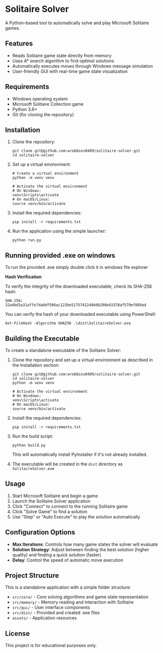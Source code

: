 # Solitaire Solver

A Python-based tool to automatically solve and play Microsoft Solitaire games.

## Features

- Reads Solitaire game state directly from memory
- Uses A* search algorithm to find optimal solutions
- Automatically executes moves through Windows message simulation
- User-friendly GUI with real-time game state visualization

## Requirements

- Windows operating system
- Microsoft Solitaire Collection game
- Python 3.6+
- Git (for cloning the repository)

## Installation

1. Clone the repository:

   ```
   git clone git@github.com:wrobbins0409/solitaire-solver.git
   cd solitaire-solver
   ```
2. Set up a virtual environment:

   ```
   # Create a virtual environment
   python -m venv venv

   # Activate the virtual environment
   # On Windows:
   venv\Scripts\activate
   # On macOS/Linux:
   source venv/bin/activate
   ```
3. Install the required dependencies:

   ```
   pip install -r requirements.txt
   ```
4. Run the application using the simple launcher:

   ```
   python run.py
   ```

## Running provided .exe on windows

To run the provided .exe simply double click it in windows file explorer

**Hash Verification**

To verify the integrity of the downloaded executable, check its SHA-256 hash:

```
SHA-256: 32a4bd3a31affe7da0df506ac123be51757412404db298e93378af579ef889ad
```

You can verify the hash of your downloaded executable using PowerShell:

```
Get-FileHash -Algorithm SHA256 .\dist\SolitaireSolver.exe
```

## Building the Executable

To create a standalone executable of the Solitaire Solver:

1. Clone the repository and set up a virtual environment as described in the Installation section:

   ```
   git clone git@github.com:wrobbins0409/solitaire-solver.git
   cd solitaire-solver
   python -m venv venv

   # Activate the virtual environment
   # On Windows:
   venv\Scripts\activate
   # On macOS/Linux:
   source venv/bin/activate
   ```
2. Install the required dependencies:

   ```
   pip install -r requirements.txt
   ```
3. Run the build script:

   ```
   python build.py
   ```

   This will automatically install PyInstaller if it's not already installed.
4. The executable will be created in the `dist` directory as `SolitaireSolver.exe`

## Usage

1. Start Microsoft Solitaire and begin a game
2. Launch the Solitaire Solver application
3. Click "Connect" to connect to the running Solitaire game
4. Click "Solve Game" to find a solution
5. Use "Step" or "Auto Execute" to play the solution automatically

## Configuration Options

- **Max Iterations**: Controls how many game states the solver will evaluate
- **Solution Strategy**: Adjust between finding the best solution (higher quality) and finding a quick solution (faster)
- **Delay**: Control the speed of automatic move execution

## Project Structure

This is a standalone application with a simple folder structure:

- `src/core/` - Core solving algorithms and game state representation
- `src/memory/` - Memory reading and interaction with Solitaire
- `src/gui/` - User interface components
- `src/dist/` - Provided and created .exe files
- `assets/` - Application resources

## License

This project is for educational purposes only.
